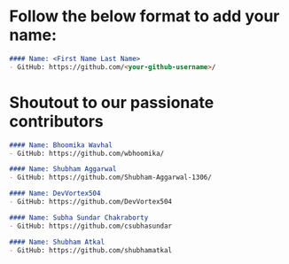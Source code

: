 # Follow the below format to add your name:

<!---copy from line 4 till line 7--->
```markdown
#### Name: <First Name Last Name>
- GitHub: https://github.com/<your-github-username>/
```

# Shoutout to our passionate contributors

```markdown
#### Name: Bhoomika Wavhal
- GitHub: https://github.com/wbhoomika/

#### Name: Shubham Aggarwal
- GitHub: https://github.com/Shubham-Aggarwal-1306/
```

```markdown
#### Name: DevVortex504
- GitHub: https://github.com/DevVortex504
```

```markdown
#### Name: Subha Sundar Chakraborty
- GitHub: https://github.com/csubhasundar
```

```markdown
#### Name: Shubham Atkal
- GitHub: https://github.com/shubhamatkal
```